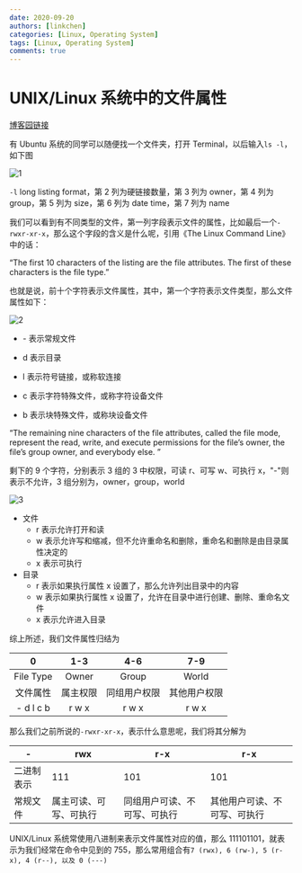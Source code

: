 ```yaml
---
date: 2020-09-20
authors: [linkchen]
categories: [Linux, Operating System]
tags: [Linux, Operating System]
comments: true
---
```


# UNIX/Linux 系统中的文件属性

[博客园链接](https://www.cnblogs.com/linkchen/p/13699139.html)

<!-- more -->

有 Ubuntu 系统的同学可以随便找一个文件夹，打开 Terminal，以后输入<code>ls -l</code>，如下图

<img referrerPolicy="no-referrer" src="https://img2020.cnblogs.com/blog/1560524/202009/1560524-20200920110509024-806515355.png" alt="1">

`-l` long listing format，第 2 列为硬链接数量，第 3 列为 owner，第 4 列为 group，第 5 列为 size，第 6 列为 date time，第 7 列为 name

我们可以看到有不同类型的文件，第一列字段表示文件的属性，比如最后一个<code>-rwxr-xr-x</code>，那么这个字段的含义是什么呢，引用《The Linux Command Line》中的话：

“The first 10 characters of the listing are the file attributes. The first of these characters is the file type.”

也就是说，前十个字符表示文件属性，其中，第一个字符表示文件类型，那么文件属性如下：

<img referrerPolicy="no-referrer" src="https://img2020.cnblogs.com/blog/1560524/202009/1560524-20200920110512368-976221495.png" alt="2">

-   \- 表示常规文件

-   d 表示目录

-   l 表示符号链接，或称软连接

-   c 表示字符特殊文件，或称字符设备文件

-   b 表示块特殊文件，或称块设备文件

“The remaining nine characters of the file attributes, called the file mode, represent the read, write, and execute permissions for the file’s owner, the file’s group owner, and everybody else. ”

剩下的 9 个字符，分别表示 3 组的 3 中权限，可读 r、可写 w、可执行 x，"-"则表示不允许，3 组分别为，owner，group，world

<img referrerPolicy="no-referrer" src="https://img2020.cnblogs.com/blog/1560524/202009/1560524-20200920110614359-1649709247.png" alt="3">

-   文件
    -   r 表示允许打开和读
    -   w 表示允许写和缩减，但不允许重命名和删除，重命名和删除是由目录属性决定的
    -   x 表示可执行
-   目录
    -   r 表示如果执行属性 x 设置了，那么允许列出目录中的内容
    -   w 表示如果执行属性 x 设置了，允许在目录中进行创建、删除、重命名文件
    -   x 表示允许进入目录

综上所述，我们文件属性归结为

|     0     |   1-3    |     4-6      |     7-9      |
| :-------: | :------: | :----------: | :----------: |
| File Type |  Owner   |    Group     |    World     |
| 文件属性  | 属主权限 | 同组用户权限 | 其他用户权限 |
| - d l c b |  r w x   |    r w x     |    r w x     |

那么我们之前所说的<code>-rwxr-xr-x</code>，表示什么意思呢，我们将其分解为

| -          | rwx                    | r-x                          | r-x                          |
| ---------- | ---------------------- | ---------------------------- | ---------------------------- |
| 二进制表示 | 111                    | 101                          | 101                          |
| 常规文件   | 属主可读、可写、可执行 | 同组用户可读、不可写、可执行 | 其他用户可读、不可写、可执行 |

UNIX/Linux 系统常使用八进制来表示文件属性对应的值，那么 111101101，就表示为我们经常在命令中见到的 755，那么常用组合有`7 (rwx), 6 (rw-), 5 (r-x), 4 (r--), 以及 0 (---) `
